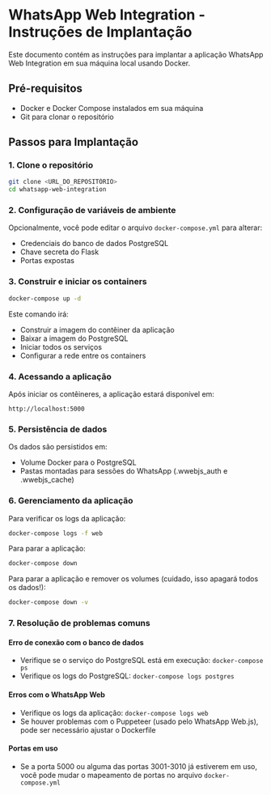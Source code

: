 # WhatsApp Web Integration - Instruções de Implantação

Este documento contém as instruções para implantar a aplicação WhatsApp Web Integration em sua máquina local usando Docker.

## Pré-requisitos

- Docker e Docker Compose instalados em sua máquina
- Git para clonar o repositório

## Passos para Implantação

### 1. Clone o repositório

```bash
git clone <URL_DO_REPOSITÓRIO>
cd whatsapp-web-integration
```

### 2. Configuração de variáveis de ambiente

Opcionalmente, você pode editar o arquivo `docker-compose.yml` para alterar:
- Credenciais do banco de dados PostgreSQL
- Chave secreta do Flask
- Portas expostas

### 3. Construir e iniciar os containers

```bash
docker-compose up -d
```

Este comando irá:
- Construir a imagem do contêiner da aplicação
- Baixar a imagem do PostgreSQL
- Iniciar todos os serviços
- Configurar a rede entre os containers

### 4. Acessando a aplicação

Após iniciar os contêineres, a aplicação estará disponível em:

```
http://localhost:5000
```

### 5. Persistência de dados

Os dados são persistidos em:
- Volume Docker para o PostgreSQL
- Pastas montadas para sessões do WhatsApp (.wwebjs_auth e .wwebjs_cache)

### 6. Gerenciamento da aplicação

Para verificar os logs da aplicação:
```bash
docker-compose logs -f web
```

Para parar a aplicação:
```bash
docker-compose down
```

Para parar a aplicação e remover os volumes (cuidado, isso apagará todos os dados!):
```bash
docker-compose down -v
```

### 7. Resolução de problemas comuns

#### Erro de conexão com o banco de dados
- Verifique se o serviço do PostgreSQL está em execução: `docker-compose ps`
- Verifique os logs do PostgreSQL: `docker-compose logs postgres`

#### Erros com o WhatsApp Web
- Verifique os logs da aplicação: `docker-compose logs web`
- Se houver problemas com o Puppeteer (usado pelo WhatsApp Web.js), pode ser necessário ajustar o Dockerfile

#### Portas em uso
- Se a porta 5000 ou alguma das portas 3001-3010 já estiverem em uso, você pode mudar o mapeamento de portas no arquivo `docker-compose.yml`